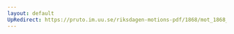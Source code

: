 ```yaml
---
layout: default
UpRedirect: https://pruto.im.uu.se/riksdagen-motions-pdf/1868/mot_1868__ak__reg/mot_1868__ak__reg-004.pdf
---
```

